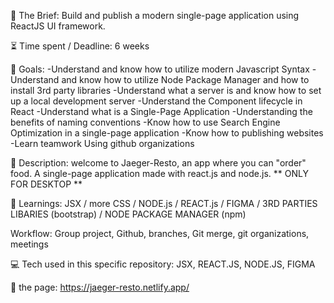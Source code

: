📂 The Brief: Build and publish a modern single-page application using ReactJS UI framework.

⏳ Time spent / Deadline: 6 weeks

🎯 Goals: 
-Understand and know how to utilize modern Javascript Syntax
-Understand and know how to utilize Node Package Manager and how to install 3rd party libraries
-Understand what a server is and know how to set up a local development server
-Understand the Component lifecycle in React
-Understand what is a Single-Page Application
-Understanding the benefits of naming conventions
-Know how to use Search Engine Optimization in a single-page application
-Know how to publishing websites
-Learn teamwork Using github organizations

😬 Description: welcome to Jaeger-Resto, an app where you can "order" food. A single-page application made with react.js and node.js. 
** ONLY FOR DESKTOP **

📘 Learnings:  JSX / more CSS / NODE.js / REACT.js / FIGMA / 3RD PARTIES LIBARIES (bootstrap) / NODE PACKAGE MANAGER (npm)

Workflow: Group project, Github, branches, Git merge, git organizations, meetings

💻 Tech used in this specific repository: JSX, REACT.JS, NODE.JS, FIGMA

💾 the page: https://jaeger-resto.netlify.app/
